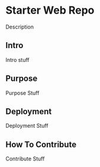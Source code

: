 # Starter Web Repo

Description

## Intro

Intro stuff

## Purpose

Purpose Stuff

## Deployment

Deployment Stuff

## How To Contribute

Contribute Stuff

